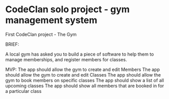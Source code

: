 # CodeClan solo project - gym management system
First CodeClan project - The Gym

BRIEF:

A local gym has asked you to build a piece of software to help them to manage memberships, and register members for classes.

MVP:
The app should allow the gym to create and edit Members
The app should allow the gym to create and edit Classes
The app should allow the gym to book members on specific classes
The app should show a list of all upcoming classes
The app should show all members that are booked in for a particular class

